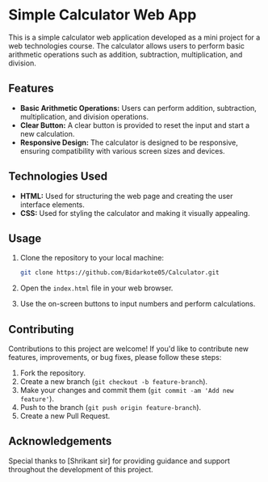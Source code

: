 # Simple Calculator Web App

This is a simple calculator web application developed as a mini project for a web technologies course. The calculator allows users to perform basic arithmetic operations such as addition, subtraction, multiplication, and division.

## Features

- **Basic Arithmetic Operations:** Users can perform addition, subtraction, multiplication, and division operations.
- **Clear Button:** A clear button is provided to reset the input and start a new calculation.
- **Responsive Design:** The calculator is designed to be responsive, ensuring compatibility with various screen sizes and devices.

## Technologies Used

- **HTML:** Used for structuring the web page and creating the user interface elements.
- **CSS:** Used for styling the calculator and making it visually appealing.

## Usage

1. Clone the repository to your local machine:

    ```bash
    git clone https://github.com/Bidarkote05/Calculator.git
    ```

2. Open the `index.html` file in your web browser.

3. Use the on-screen buttons to input numbers and perform calculations.

## Contributing

Contributions to this project are welcome! If you'd like to contribute new features, improvements, or bug fixes, please follow these steps:

1. Fork the repository.
2. Create a new branch (`git checkout -b feature-branch`).
3. Make your changes and commit them (`git commit -am 'Add new feature'`).
4. Push to the branch (`git push origin feature-branch`).
5. Create a new Pull Request.


## Acknowledgements

Special thanks to [Shrikant sir] for providing guidance and support throughout the development of this project.

